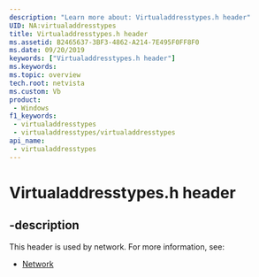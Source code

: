 ```yaml
---
description: "Learn more about: Virtualaddresstypes.h header"
UID: NA:virtualaddresstypes
title: Virtualaddresstypes.h header
ms.assetid: B2465637-3BF3-4862-A214-7E495F0FF8F0
ms.date: 09/20/2019
keywords: ["Virtualaddresstypes.h header"]
ms.keywords: 
ms.topic: overview
tech.root: netvista
ms.custom: Vb
product:
 - Windows
f1_keywords:
 - virtualaddresstypes
 - virtualaddresstypes/virtualaddresstypes
api_name:
 - virtualaddresstypes
---
```


# Virtualaddresstypes.h header


## -description

This header is used by network. For more information, see:

- [Network](../_netvista/index.md)

